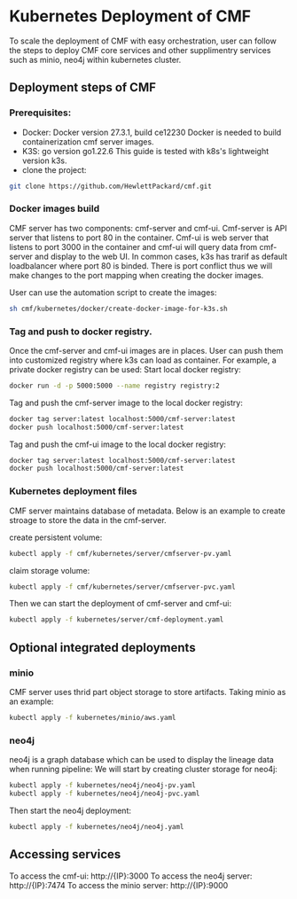 # Kubernetes Deployment of CMF
To scale the deployment of CMF with easy orchestration, user can follow the steps to deploy CMF core services and other supplimentry services such as minio, neo4j within kubernetes cluster.

## Deployment steps of CMF

### Prerequisites:
- Docker: Docker version 27.3.1, build ce12230
  Docker is needed to build containerization cmf server images.
- K3S: go version go1.22.6
  This guide is tested with k8s's lightweight version k3s. 
- clone the project:
```bash
git clone https://github.com/HewlettPackard/cmf.git
```

### Docker images build
CMF server has two components: cmf-server and cmf-ui.
Cmf-server is API server that listens to port 80 in the container. Cmf-ui is web server that listens to port 3000 in the container and cmf-ui will query data from cmf-server and display to the web UI.
In common cases, k3s has trarif as default loadbalancer where port 80 is binded. There is port conflict thus we will make changes to the port mapping when creating the docker images.

User can use the automation script to create the images:
```bash
sh cmf/kubernetes/docker/create-docker-image-for-k3s.sh
```


### Tag and push to docker registry.
Once the cmf-server and cmf-ui images are in places. User can push them into customized registry where k3s can load as container.
For example, a private docker registry can be used:
Start local docker registry:
```bash
docker run -d -p 5000:5000 --name registry registry:2
```

Tag and push the cmf-server image to the local docker registry:
```bash
docker tag server:latest localhost:5000/cmf-server:latest
docker push localhost:5000/cmf-server:latest
```

Tag and push the cmf-ui image to the local docker registry:
```bash
docker tag server:latest localhost:5000/cmf-server:latest
docker push localhost:5000/cmf-server:latest
```

### Kubernetes deployment files
CMF server maintains database of metadata. Below is an example to create stroage to store the data in the cmf-server.

create persistent volume:
```bash
kubectl apply -f cmf/kubernetes/server/cmfserver-pv.yaml
```
claim storage volume:
```bash
kubectl apply -f cmf/kubernetes/server/cmfserver-pvc.yaml
```
Then we can start the deployment of cmf-server and cmf-ui:
```bash
kubectl apply -f kubernetes/server/cmf-deployment.yaml
```

## Optional integrated deployments
### minio
CMF server uses thrid part object storage to store artifacts. Taking minio as an example:
```bash
kubectl apply -f kubernetes/minio/aws.yaml
```

### neo4j
neo4j is a graph database which can be used to display the lineage data when running pipeline:
We will start by creating cluster storage for neo4j:
```bash
kubectl apply -f kubernetes/neo4j/neo4j-pv.yaml 
kubectl apply -f kubernetes/neo4j/neo4j-pvc.yaml
```

Then start the neo4j deployment:
```bash
kubectl apply -f kubernetes/neo4j/neo4j.yaml
```

## Accessing services
To access the cmf-ui: http://{IP}:3000
To access the neo4j server: http://{IP}:7474
To access the minio server: http://{IP}:9000
